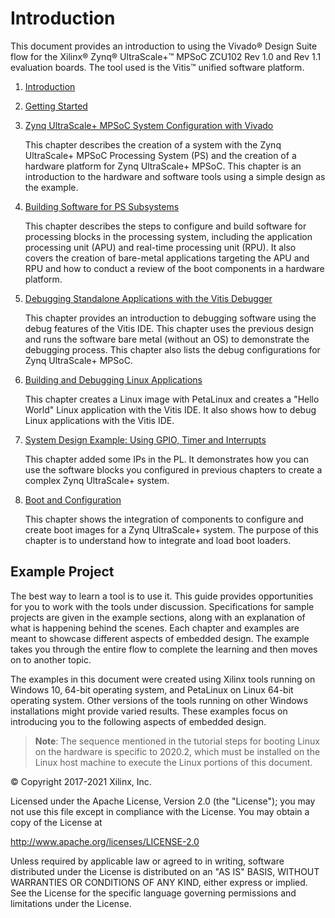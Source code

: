 # Introduction

This document provides an introduction to using the Vivado&reg; Design
 Suite flow for the Xilinx&reg; Zynq&reg; UltraScale+&trade; MPSoC ZCU102 Rev 1.0 and
 Rev 1.1 evaluation boards. The tool used is the Vitis&trade; unified
 software platform.

1. [Introduction](./1-introduction.md)

2. [Getting Started](./2-getting-started.md)

3. [Zynq UltraScale+ MPSoC System Configuration with Vivado](./3-system-configuration.md)

    This chapter describes the creation of a system with the
 Zynq UltraScale+ MPSoC Processing System (PS) and the creation of a
 hardware platform for Zynq UltraScale+ MPSoC. This chapter is an
 introduction to the hardware and software tools using a simple design
 as the example.

4. [Building Software for PS Subsystems](./4-build-sw-for-ps-subsystems.md)

    This chapter describes the steps to configure and build software for processing blocks in the
 processing system, including the application processing unit (APU) and
real-time processing unit (RPU). It also covers the creation of bare-metal
 applications targeting the APU and RPU and how to conduct a review of the boot components in a hardware platform.

5. [Debugging Standalone Applications with the Vitis Debugger](./5-debugging-with-vitis-debugger.md)

      This chapter provides an introduction to debugging software using the debug features of the
   Vitis IDE. This chapter uses the previous design and runs the software
   bare metal (without an OS) to demonstrate the debugging process. This
   chapter also lists the debug configurations for Zynq UltraScale+
   MPSoC.

2. [Building and Debugging Linux Applications](./6-build-linux-sw-for-ps.md)

   This chapter creates a Linux image with PetaLinux and creates a "Hello World" Linux application with the Vitis IDE. It also shows how to debug Linux applications with the Vitis IDE.

3. [System Design Example: Using GPIO, Timer and Interrupts](./7-design1-using-gpio-timer-interrupts.md)

    This chapter added some IPs in the PL. It demonstrates how you can use the software blocks you configured in previous chapters to create a complex Zynq UltraScale+ system.

4. [Boot and Configuration](./8-boot-and-configuration.md)

    This chapter shows the integration of components to configure and create boot images for a Zynq UltraScale+ system. The purpose of this chapter is to understand how to integrate and load boot loaders.

## Example Project

The best way to learn a tool is to use it. This guide provides
opportunities for you to work with the tools under discussion.
Specifications for sample projects are given in the example sections,
along with an explanation of what is happening behind the scenes. Each
chapter and examples are meant to showcase different aspects of
embedded design. The example takes you through the entire flow to
complete the learning and then moves on to another topic.

The examples in this document were created using Xilinx tools running
on Windows 10, 64-bit operating system, and PetaLinux on Linux 64-bit
operating system. Other versions of the tools running on other Windows
installations might provide varied results. These examples focus on
introducing you to the following aspects of embedded design.

 >**Note**: The sequence mentioned in the tutorial steps for booting
 Linux on the hardware is specific to 2020.2, which must be installed
 on the Linux host machine to execute the Linux portions of this document.


© Copyright 2017-2021 Xilinx, Inc.

Licensed under the Apache License, Version 2.0 (the "License"); you may not use this file except in compliance with the License. You may obtain a copy of the License at

http://www.apache.org/licenses/LICENSE-2.0

Unless required by applicable law or agreed to in writing, software distributed under the License is distributed on an "AS IS" BASIS, WITHOUT WARRANTIES OR CONDITIONS OF ANY KIND, either express or implied. See the License for the specific language governing permissions and limitations under the License.
